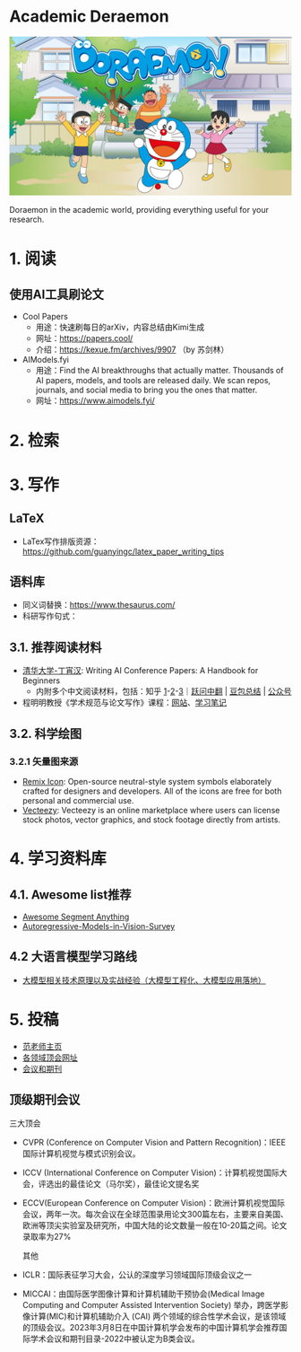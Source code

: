 # Academic Deraemon

   <p align="center">
      <img src="./assets/Deraemon-teaser.png"/> <br />
   </p>

Doraemon in the academic world, providing everything useful for your research.

# 1. 阅读

## 使用AI工具刷论文
- Cool Papers
   - 用途：快速刷每日的arXiv，内容总结由Kimi生成
   - 网址：https://papers.cool/
   - 介绍：https://kexue.fm/archives/9907 （by 苏剑林）
- AIModels.fyi
   - 用途：Find the AI breakthroughs that actually matter. Thousands of AI papers, models, and tools are released daily. We scan repos, journals, and social media to bring you the ones that matter.
   - 网址：https://www.aimodels.fyi/

# 2. 检索


# 3. 写作

## LaTeX

- LaTex写作排版资源：https://github.com/guanyingc/latex_paper_writing_tips

## 语料库

- 同义词替换：https://www.thesaurus.com/
- 科研写作句式：

## 3.1. 推荐阅读材料

- [清华大学-丁宵汉](https://github.com/hzwer/WritingAIPaper): Writing AI Conference Papers: A Handbook for Beginners
    - 内附多个中文阅读材料，包括：知乎 [1](https://zhuanlan.zhihu.com/p/593195527)-[2](https://zhuanlan.zhihu.com/p/639732057)-[3](https://zhuanlan.zhihu.com/p/627032371)｜[跃问中翻](https://yuewen.cn/share/145749938443137024?utm_source=share&utm_content=web_linkcopy&version=2) | [豆包总结](https://www.doubao.com/thread/w750d882cf0af6419) | [公众号](https://mp.weixin.qq.com/s/MjeBZDV6xapuA_L6ODpVcA)
- 程明明教授《学术规范与论文写作》课程：[网站](https://mmcheng.net/writing/)、[学习笔记](./docs/academic-criterion-and-scientific-paper-writing)

## 3.2. 科学绘图

### 3.2.1 矢量图来源

- [Remix Icon](https://remixicon.com/): Open-source neutral-style system symbols elaborately crafted for designers and developers. All of the icons are free for both personal and commercial use.
- [Vecteezy](https://www.vecteezy.com/): Vecteezy is an online marketplace where users can license stock photos, vector graphics, and stock footage directly from artists.

# 4. 学习资料库

## 4.1. Awesome list推荐

- [Awesome Segment Anything ](https://github.com/Hedlen/awesome-segment-anything)
- [Autoregressive-Models-in-Vision-Survey](https://github.com/ChaofanTao/Autoregressive-Models-in-Vision-Survey)

## 4.2 大语言模型学习路线

- [大模型相关技术原理以及实战经验（大模型工程化、大模型应用落地）](https://github.com/liguodongiot/llm-action)

# 5. 投稿
- [范老师主页](https://dengpingfan.github.io/pages/Accept.html)
- [各领域顶会网址](https://research.com/conference-rankings/computer-science/computer-vision)
- [会议和期刊](https://www.ccf.org.cn/Academic_Evaluation/By_category/)
## 顶级期刊会议
三大顶会

- CVPR (Conference on Computer Vision and Pattern Recognition)：IEEE国际计算机视觉与模式识别会议。
- ICCV (International Conference on Computer Vision)：计算机视觉国际大会，评选出的最佳论文（马尔奖），最佳论文提名奖
- ECCV(European Conference on Computer Vision)：欧洲计算机视觉国际会议，两年一次。每次会议在全球范围录用论文300篇左右，主要来自美国、欧洲等顶尖实验室及研究所，中国大陆的论文数量一般在10-20篇之间。论文录取率为27%
  
  其他
  
- ICLR：国际表征学习大会，公认的深度学习领域国际顶级会议之一
- MICCAI：由国际医学图像计算和计算机辅助干预协会(Medical Image Computing and Computer Assisted Intervention Society) 举办，跨医学影像计算(MIC)和计算机辅助介入 (CAI) 两个领域的综合性学术会议，是该领域的顶级会议。2023年3月8日在中国计算机学会发布的中国计算机学会推荐国际学术会议和期刊目录-2022中被认定为B类会议。
